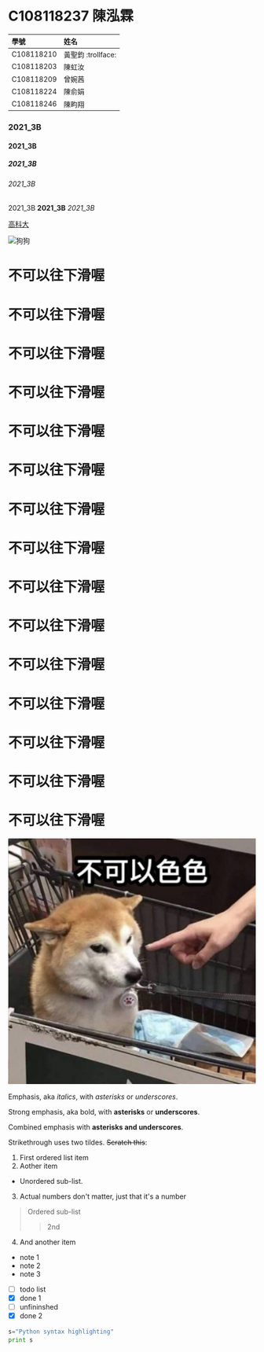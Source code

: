 # C108118237 陳泓霖

|學號|姓名|
|:---------|:------------------|
|C108118210 | 黃聖鈞 :trollface:|
|C108118203 | 陳虹汝|
|C108118209 | 曾婉茜|
|C108118224 | 陳俞娟|
|C108118246 | 陳畇翔|

### 2021_3B 

#### 2021_3B 

##### 2021_3B

###### 2021_3B 

2021_3B **2021_3B** *2021_3B*

[高科大](https://www.nkust.edu.tw)

![狗狗](https://i.imgur.com/L5g2BNT.jpeg"狗狗")

# 不可以往下滑喔
# 不可以往下滑喔
# 不可以往下滑喔
# 不可以往下滑喔
# 不可以往下滑喔
# 不可以往下滑喔
# 不可以往下滑喔
# 不可以往下滑喔
# 不可以往下滑喔
# 不可以往下滑喔
# 不可以往下滑喔
# 不可以往下滑喔
# 不可以往下滑喔
# 不可以往下滑喔
# 不可以往下滑喔

![不可以點喔](https://github.com/C108118237/0928/blob/main/d2fc6feb-a48e-4ff6-8cd9-689a0cb43ff5%20(1).png)
 
 Emphasis, aka *italics*, with *asterisks* or *underscores*.
 
Strong emphasis, aka bold, with **asterisks** or **underscores**.

Combined emphasis with **asterisks and underscores**.

Strikethrough uses two tildes. ~~Scratch this~~:

1. First ordered list item
2. Aother item
+ Unordered sub-list.
3. Actual numbers don't matter, just that it's a number
> Ordered sub-list
>> 2nd
4. And another item
* note 1
* note 2
* note 3 


 - [ ] todo list
 - [x] done 1
 - [ ] unfininshed
 - [x] done 2 

```python
s="Python syntax highlighting"
print s 
```
